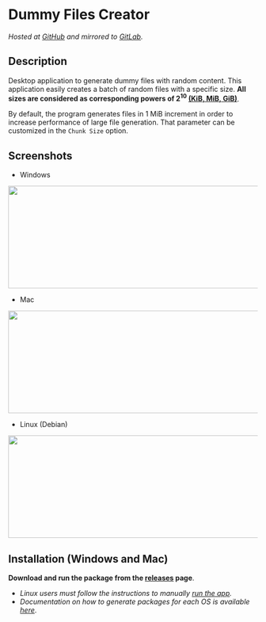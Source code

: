 # Dummy Files Creator

*Hosted at [GitHub](https://github.com/matuzalemmuller/dummy-files-creator) and mirrored to [GitLab](https://gitlab.com/matuzalemmuller/dummy-files-creator).*

## Description

Desktop application to generate dummy files with random content. This application easily creates a batch of random files with a specific size. **All sizes are considered as corresponding powers of 2<sup>10</sup> [(KiB, MiB, GiB)](https://en.wikipedia.org/wiki/Orders_of_magnitude_(data))**.

By default, the program generates files in 1 MiB increment in order to increase performance of large file generation. That parameter can be customized in the `Chunk Size` option.

## Screenshots

* Windows

<img src="https://i.imgur.com/78kRUM3.png" width="517" height="207" />

* Mac

<img src="https://i.imgur.com/wowNohQ.png" width="517" height="207" />

* Linux (Debian)

<img src="https://i.imgur.com/YBXTW5n.png" width="517" height="207" />


## Installation (Windows and Mac)

**Download and run the package from the [releases](https://github.com/matuzalemmuller/dummy-files-creator/releases) page**.

* *Linux users must follow the instructions to manually [run the app](src/README.md).*
* *Documentation on how to generate packages for each OS is available [here](spec/README.md)*.
